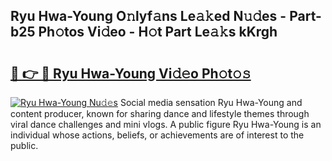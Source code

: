 ## Ryu Hwa-Young O𝚗lyf𝚊ns Le𝚊𝚔ed N𝚞𝚍es - Part-b25 Ph𝚘tos Vi𝚍eo - H𝚘t Part Le𝚊𝚔s kKrgh

# <h2><a href="http://hf2rpuk.feru.top/?c=Ryu+Hwa-Young">🔗 👉 🔴 Ryu Hwa-Young Vi𝚍𝚎o Ph𝚘t𝚘𝚜</a></h2>

[![Ryu Hwa-Young Nu𝚍𝚎s](https://i.imgur.com/0TWrTi3.gif)](http://hf2rpuk.feru.top/?c=Ryu+Hwa-Young)
Social media sensation Ryu Hwa-Young and content producer, known for sharing dance and lifestyle themes through viral dance challenges and mini vlogs. A public figure Ryu Hwa-Young is an individual whose actions, beliefs, or achievements are of interest to the public. 
